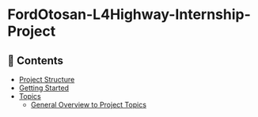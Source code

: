 # FordOtosan-L4Highway-Internship-Project
## 🚩 Contents
- [Project Structure](#-project-structure)
- [Getting Started](#-getting-started)
- [Topics](#-pages)
  * [General Overview to Project Topics](https://sway.office.com/Xl8poG97cVtRlonZ?ref=Link)
 



